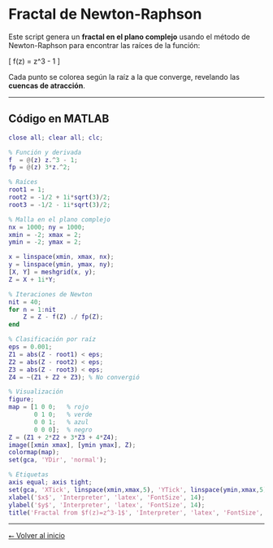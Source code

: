 # Fractal de Newton-Raphson

Este script genera un **fractal en el plano complejo** usando el método de Newton-Raphson para encontrar las raíces de la función:

\[
f(z) = z^3 - 1
\]

Cada punto se colorea según la raíz a la que converge, revelando las **cuencas de atracción**.

---

## Código en MATLAB

```matlab title="newton_fractal.m"
close all; clear all; clc;

% Función y derivada
f  = @(z) z.^3 - 1;
fp = @(z) 3*z.^2;

% Raíces
root1 = 1;
root2 = -1/2 + 1i*sqrt(3)/2;
root3 = -1/2 - 1i*sqrt(3)/2;

% Malla en el plano complejo
nx = 1000; ny = 1000;
xmin = -2; xmax = 2;
ymin = -2; ymax = 2;

x = linspace(xmin, xmax, nx);
y = linspace(ymin, ymax, ny);
[X, Y] = meshgrid(x, y);
Z = X + 1i*Y;

% Iteraciones de Newton
nit = 40;
for n = 1:nit
    Z = Z - f(Z) ./ fp(Z);
end

% Clasificación por raíz
eps = 0.001;
Z1 = abs(Z - root1) < eps;
Z2 = abs(Z - root2) < eps;
Z3 = abs(Z - root3) < eps;
Z4 = ~(Z1 + Z2 + Z3); % No convergió

% Visualización
figure;
map = [1 0 0;   % rojo
       0 1 0;   % verde
       0 0 1;   % azul
       0 0 0];  % negro
Z = (Z1 + 2*Z2 + 3*Z3 + 4*Z4);
image([xmin xmax], [ymin ymax], Z);
colormap(map);
set(gca, 'YDir', 'normal');

% Etiquetas
axis equal; axis tight;
set(gca, 'XTick', linspace(xmin,xmax,5), 'YTick', linspace(ymin,xmax,5));
xlabel('$x$', 'Interpreter', 'latex', 'FontSize', 14);
ylabel('$y$', 'Interpreter', 'latex', 'FontSize', 14);
title('Fractal from $f(z)=z^3-1$', 'Interpreter', 'latex', 'FontSize', 16);
```

---

[⭠ Volver al inicio](index.md)
